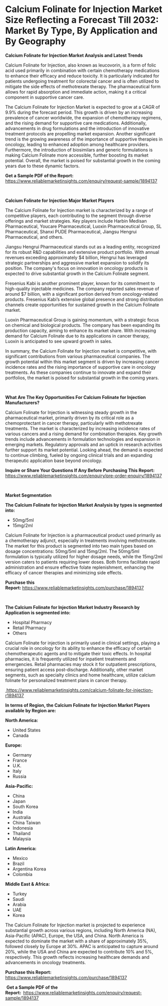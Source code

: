 <p><h1>Calcium Folinate for Injection Market Size Reflecting a Forecast Till 2032: Market By Type, By Application and By Geography</h1></p><p><strong>Calcium Folinate for Injection Market Analysis and Latest Trends</strong></p>
<p><p>Calcium Folinate for Injection, also known as leucovorin, is a form of folic acid used primarily in combination with certain chemotherapy medications to enhance their efficacy and reduce toxicity. It is particularly indicated for patients undergoing treatment for colorectal cancer and is often utilized to mitigate the side effects of methotrexate therapy. The pharmaceutical form allows for rapid absorption and immediate action, making it a critical component in supportive cancer care.</p><p>The Calcium Folinate for Injection Market is expected to grow at a CAGR of 9.9% during the forecast period. This growth is driven by an increasing prevalence of cancer worldwide, the expansion of chemotherapy regimens, and the rising demand for supportive care medications. Additionally, advancements in drug formulations and the introduction of innovative treatment protocols are propelling market expansion. Another significant trend is the growing awareness of the importance of supportive therapies in oncology, leading to enhanced adoption among healthcare providers. Furthermore, the introduction of biosimilars and generic formulations is making Calcium Folinate more accessible, further boosting its market potential. Overall, the market is poised for substantial growth in the coming years due to these dynamic factors.</p></p>
<p><strong>Get a Sample PDF of the Report:&nbsp;</strong> <a href="https://www.reliablemarketinsights.com/enquiry/request-sample/1894137?utm_campaign=2593&utm_medium=2&utm_source=Github&utm_content=ia&utm_term=19042025&utm_id=calcium-folinate-for-injection">https://www.reliablemarketinsights.com/enquiry/request-sample/1894137</a></p>
<p>&nbsp;</p>
<p><strong>Calcium Folinate for Injection Major Market Players</strong></p>
<p><p>The Calcium Folinate for Injection market is characterized by a range of competitive players, each contributing to the segment through diverse offerings and market strategies. Key players include Harbin Medisan Pharmaceutical, Youcare Pharmaceutical, Luoxin Pharmaceutical Group, SL Pharmaceutical, Shanxi PUDE Pharmaceutical, Jiangsu Hengrui Pharmaceutical, and others.</p><p>Jiangsu Hengrui Pharmaceutical stands out as a leading entity, recognized for its robust R&D capabilities and extensive product portfolio. With annual revenues exceeding approximately $4 billion, Hengrui has leveraged strategic partnerships and aggressive market expansion to solidify its position. The company's focus on innovation in oncology products is expected to drive substantial growth in the Calcium Folinate segment.</p><p>Fresenius Kabi is another prominent player, known for its commitment to high-quality injectable medicines. The company reported sales revenue of around $7 billion, with a significant portion derived from oncology-related products. Fresenius Kabi’s extensive global presence and strong distribution channels create opportunities for sustained growth in the Calcium Folinate market.</p><p>Luoxin Pharmaceutical Group is gaining momentum, with a strategic focus on chemical and biological products. The company has been expanding its production capacity, aiming to enhance its market share. With increasing demand for Calcium Folinate due to its applications in cancer therapy, Luoxin is anticipated to see upward growth in sales.</p><p>In summary, the Calcium Folinate for Injection market is competitive, with significant contributions from various pharmaceutical companies. The growth potential within this market segment is driven by increasing cancer incidence rates and the rising importance of supportive care in oncology treatments. As these companies continue to innovate and expand their portfolios, the market is poised for substantial growth in the coming years.</p></p>
<p>&nbsp;</p>
<p><strong>What Are The Key Opportunities For Calcium Folinate for Injection Manufacturers?</strong></p>
<p><p>Calcium Folinate for Injection is witnessing steady growth in the pharmaceutical market, primarily driven by its critical role as a chemoprotectant in cancer therapy, particularly with methotrexate treatments. The market is characterized by increasing incidence rates of various cancers and a rising demand for combination therapies. Key growth trends include advancements in formulation technologies and expansion in emerging markets. Regulatory approvals and an uptick in research activities further support its market potential. Looking ahead, the demand is expected to continue climbing, fueled by ongoing clinical trials and an expanding therapeutic application base beyond oncology.</p></p>
<p><strong>Inquire or Share Your Questions If Any Before Purchasing This Report:</strong> <a href="https://www.reliablemarketinsights.com/enquiry/pre-order-enquiry/1894137?utm_campaign=2593&utm_medium=2&utm_source=Github&utm_content=ia&utm_term=19042025&utm_id=calcium-folinate-for-injection">https://www.reliablemarketinsights.com/enquiry/pre-order-enquiry/1894137</a></p>
<p>&nbsp;</p>
<p><strong>Market Segmentation</strong></p>
<p><strong>The Calcium Folinate for Injection Market Analysis by types is segmented into:</strong></p>
<p><ul><li>50mg/5ml</li><li>15mg/2ml</li></ul></p>
<p><p>Calcium Folinate for Injection is a pharmaceutical product used primarily as a chemotherapy adjunct, especially in treatments involving methotrexate. The market for this product is segmented into two main types based on dosage concentrations: 50mg/5ml and 15mg/2ml. The 50mg/5ml formulation is typically utilized for higher dosage needs, while the 15mg/2ml version caters to patients requiring lower doses. Both forms facilitate rapid administration and ensure effective folate replenishment, enhancing the efficacy of cancer therapies and minimizing side effects.</p></p>
<p><strong>Purchase this Report:&nbsp;</strong><a href="https://www.reliablemarketinsights.com/purchase/1894137?utm_campaign=2593&utm_medium=2&utm_source=Github&utm_content=ia&utm_term=19042025&utm_id=calcium-folinate-for-injection">https://www.reliablemarketinsights.com/purchase/1894137</a></p>
<p>&nbsp;</p>
<p><strong>The Calcium Folinate for Injection Market Industry Research by Application is segmented into:</strong></p>
<p><ul><li>Hospital Pharmacy</li><li>Retail Pharmacy</li><li>Others</li></ul></p>
<p><p>Calcium Folinate for injection is primarily used in clinical settings, playing a crucial role in oncology for its ability to enhance the efficacy of certain chemotherapeutic agents and to mitigate their toxic effects. In hospital pharmacies, it is frequently utilized for inpatient treatments and emergencies. Retail pharmacies may stock it for outpatient prescriptions, ensuring patient access post-discharge. Additionally, other market segments, such as specialty clinics and home healthcare, utilize calcium folinate for personalized treatment plans in cancer therapy.</p></p>
<p><a href="https://www.reliablemarketinsights.com/calcium-folinate-for-injection-r1894137?utm_campaign=2593&utm_medium=2&utm_source=Github&utm_content=ia&utm_term=19042025&utm_id=calcium-folinate-for-injection">&nbsp;https://www.reliablemarketinsights.com/calcium-folinate-for-injection-r1894137</a></p>
<p><strong>In terms of Region, the Calcium Folinate for Injection Market Players available by Region are:</strong></p>
<p>
    <p> <strong> North America: </strong>
        <ul>
            <li>United States</li>
            <li>Canada</li>
        </ul>
        </p> 
    <p> <strong> Europe: </strong>
        <ul>
            <li>Germany</li>
            <li>France</li>
            <li>U.K.</li>
            <li>Italy</li>
            <li>Russia</li>
        </ul>
        </p> 
    <p> <strong> Asia-Pacific: </strong>
        <ul>
            <li>China</li>
            <li>Japan</li>
            <li>South Korea</li>
            <li>India</li>
            <li>Australia</li>
            <li>China Taiwan</li>
            <li>Indonesia</li>
            <li>Thailand</li>
            <li>Malaysia</li>
        </ul>
        </p> 
    <p> <strong> Latin America: </strong>
        <ul>
            <li>Mexico</li>
            <li>Brazil</li>
            <li>Argentina Korea</li>
            <li>Colombia</li>
        </ul>
        </p> 
    <p> <strong> Middle East & Africa: </strong>
        <ul>
            <li>Turkey</li>
            <li>Saudi</li>
            <li>Arabia</li>
            <li>UAE</li>
            <li>Korea</li>
        </ul>
    </p>
    </p>
<p><p>The Calcium Folinate for Injection market is projected to experience substantial growth across various regions, including North America (NA), Asia-Pacific (APAC), Europe, the USA, and China. North America is expected to dominate the market with a share of approximately 35%, followed closely by Europe at 30%. APAC is anticipated to capture around 20%, while the USA and China are expected to contribute 10% and 5%, respectively. This growth reflects increasing healthcare demands and advancements in oncology treatments.</p></p>
<p><strong>Purchase this Report: </strong><a href="https://www.reliablemarketinsights.com/purchase/1894137?utm_campaign=2593&utm_medium=2&utm_source=Github&utm_content=ia&utm_term=19042025&utm_id=calcium-folinate-for-injection">https://www.reliablemarketinsights.com/purchase/1894137</a></p>
<p>&nbsp;<strong>Get a Sample PDF of the Report:&nbsp;&nbsp;</strong><a href="https://www.reliablemarketinsights.com/enquiry/request-sample/1894137?utm_campaign=2593&utm_medium=2&utm_source=Github&utm_content=ia&utm_term=19042025&utm_id=calcium-folinate-for-injection">https://www.reliablemarketinsights.com/enquiry/request-sample/1894137</a></p>
<p><strong></strong></p>
<p><p></p><p></p><p></p></p>
